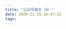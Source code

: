 ```yaml
---
title: "公众号推文（6）"
date: 2020-11-29 20:47:22
tags:
---
```


<head>
    <style>
        .weChatPostMainDiv {
            display: table;
        }
        .weChatPostPictureDiv {
            display: table-cell;
            width: 35%;
        }

        .weChatPostPicture {
            width: 100%;
            border-radius: 10%;
            float: left;
        }

        .weChatPostLinkDiv {
            width: 65%;
            float: inline-start;
            display: table-cell;
            vertical-align: middle;
        }

        .weChatPostLink {
            display: flex;
            align-items: center;
            justify-content: center;
            text-align: justify;
            margin: 0 auto;
            font-size: 24px;
        }

        a:link {
            color: black;
        }

        a:visited {
            color: gray;
        }
    </style>
</head>

<body><div class="weChatPostMainDiv"><div class="weChatPostPictureDiv"><a href="https://mp.weixin.qq.com/s/LB6y-Hx22LRGFz4bW8iiMg" target="_blank"><img src="https://i.loli.net/2020/11/29/8THO54D7EmkKY2r.jpg" alt="wxPost6.jpg"></a></div><div class="weChatPostLinkDiv"><div class="weChatPostLink"><a href="https://mp.weixin.qq.com/s/LB6y-Hx22LRGFz4bW8iiMg"><b>00 算法推送--预告</b></a></div></div></div></body>